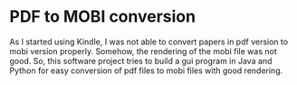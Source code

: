 # PDF to MOBI conversion

  As I started using Kindle, I was not able to convert papers in pdf version to mobi version properly. Somehow, the rendering of the mobi file was not good. So, this software project tries to build a gui program in Java and Python for easy conversion of pdf files to mobi files with good rendering.
